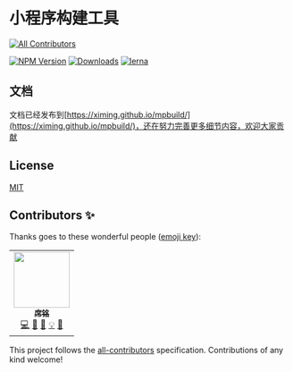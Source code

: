 # 小程序构建工具
<!-- ALL-CONTRIBUTORS-BADGE:START - Do not remove or modify this section -->
[![All Contributors](https://img.shields.io/badge/all_contributors-1-orange.svg?style=flat-square)](#contributors-)
<!-- ALL-CONTRIBUTORS-BADGE:END -->

[comment]: <> ([![npm dependents]&#40;https://badgen.net/npm/dependents/mpbuild&#41;]&#40;https://www.npmjs.com/package/mpbuild?activeTab=dependents&#41;)
[![NPM Version](http://img.shields.io/npm/v/mpbuild.svg?style=flat)](https://www.npmjs.org/package/mpbuild)
[![Downloads](https://badgen.net/npm/dt/mpbuild)](https://www.npmjs.com/package/mpbuild)
[![lerna](https://img.shields.io/badge/maintained%20with-lerna-cc00ff.svg)](https://lerna.js.org/)
<br>

## 文档

文档已经发布到[https://ximing.github.io/mpbuild/](https://ximing.github.io/mpbuild/)，还在努力完善更多细节内容，欢迎大家贡献

## License

[MIT](https://github.com/ximing/mpbuild/blob/master/LICENSE)

## Contributors ✨

Thanks goes to these wonderful people ([emoji key](https://allcontributors.org/docs/en/emoji-key)):

<!-- ALL-CONTRIBUTORS-LIST:START - Do not remove or modify this section -->
<!-- prettier-ignore-start -->
<!-- markdownlint-disable -->
<table>
  <tr>
    <td align="center"><a href="https://ximing.ren"><img src="https://avatars.githubusercontent.com/u/4659887?v=4?s=100" width="100px;" alt=""/><br /><sub><b>席铭</b></sub></a><br /><a href="https://github.com/ximing/mpbuild/commits?author=ximing" title="Code">💻</a> <a href="#blog-ximing" title="Blogposts">📝</a> <a href="https://github.com/ximing/mpbuild/commits?author=ximing" title="Documentation">📖</a> <a href="#example-ximing" title="Examples">💡</a> <a href="#maintenance-ximing" title="Maintenance">🚧</a></td>
  </tr>
</table>

<!-- markdownlint-restore -->
<!-- prettier-ignore-end -->

<!-- ALL-CONTRIBUTORS-LIST:END -->

This project follows the [all-contributors](https://github.com/all-contributors/all-contributors) specification. Contributions of any kind welcome!